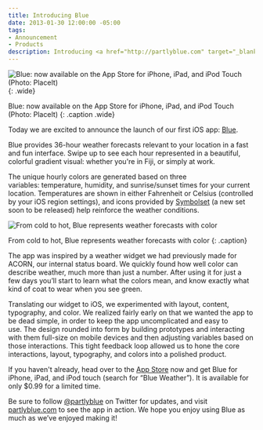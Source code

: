```yaml
---
title: Introducing Blue
date: 2013-01-30 12:00:00 -05:00
tags:
- Announcement
- Products
description: Introducing <a href="http://partlyblue.com" target="_blank" class="products">Blue</a>
---
```


![Blue: now available on the App Store for iPhone, iPad, and iPod Touch (Photo: PlaceIt)](/uploads/screenshot.jpg "Blue: now available on the App Store for iPhone, iPad, and iPod Touch (Photo: PlaceIt)")
{: .wide}

Blue: now available on the App Store for iPhone, iPad, and iPod Touch (Photo: PlaceIt)
{: .caption .wide}

Today we are excited to announce the launch of our first iOS app: [Blue](http://partlyblue.com).

Blue provides 36-hour weather forecasts relevant to your location in a fast and fun interface. Swipe up to see each hour represented in a beautiful, colorful gradient visual: whether you're in Fiji, or simply at work.

The unique hourly colors are generated based on three variables: temperature, humidity, and sunrise/sunset times for your current location. Temperatures are shown in either Fahrenheit or Celsius (controlled by your iOS region settings), and icons provided by [Symbolset](http://symbolset.com) (a new set soon to be released) help reinforce the weather conditions.



![From cold to hot, Blue represents weather forecasts with color](/uploads/variations.png "From cold to hot, Blue represents weather forecasts with color")

From cold to hot, Blue represents weather forecasts with color
{: .caption}

The app was inspired by a weather widget we had previously made for ACORN, our internal status board. We quickly found how well color can describe weather, much more than just a number. After using it for just a few days you’ll start to learn what the colors mean, and know exactly what kind of coat to wear when you see green.

Translating our widget to iOS, we experimented with layout, content, typography, and color. We realized fairly early on that we wanted the app to be dead simple, in order to keep the app uncomplicated and easy to use. The design rounded into form by building prototypes and interacting with them full-size on mobile devices and then adjusting variables based on those interactions. This tight feedback loop allowed us to hone the core interactions, layout, typography, and colors into a polished product.

If you haven't already, head over to the [App Store](https://itunes.apple.com/us/app/blue-weather/id594126537?ls=1&mt=8) now and get Blue for iPhone, iPad, and iPod touch (search for “Blue Weather”). It is available for only $0.99 for a limited time.

Be sure to follow [@partlyblue](http://twitter.com/partlyblue) on Twitter for updates, and visit  [partlyblue.com](http://partlyblue.com) to see the app in action. We hope you enjoy using Blue as much as we’ve enjoyed making it!
